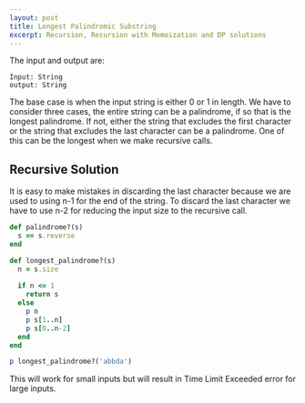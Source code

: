 ```yaml
---
layout: post
title: Longest Palindromic Substring
excerpt: Recursion, Recursion with Memoization and DP solutions
---
```


The input and output are:

```
Input: String
output: String
```

The base case is when the input string is either 0 or 1 in length. We have to consider three cases, the entire string can be a palindrome, if so that is the longest palindrome. If not, either the string that excludes the first character or the string that excludes the last character can be a palindrome. One of this can be the longest when we make recursive calls. 

## Recursive Solution

It is easy to make mistakes in discarding the last character because we are used to using n-1 for the end of the string. To discard the last character we have to use n-2 for reducing the input size to the recursive call.

```ruby
def palindrome?(s)
  s == s.reverse
end

def longest_palindrome?(s)
  n = s.size
  
  if n <= 1
    return s
  else
    p n
    p s[1..n]
    p s[0..n-2]
  end
end

p longest_palindrome?('abbda')
```

This will work for small inputs but will result in Time Limit Exceeded error for large inputs. 

